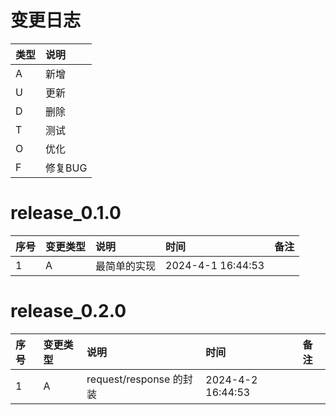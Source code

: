 # 变更日志

| 类型 | 说明 |
|:----|:----|
| A | 新增 |
| U | 更新 |
| D | 删除 |
| T | 测试 |
| O | 优化 |
| F | 修复BUG |

# release_0.1.0

| 序号 | 变更类型 | 说明     | 时间                | 备注 |
|:---|:---|:-------|:------------------|:--|
| 1 | A | 最简单的实现 | 2024-4-1 16:44:53 | |

# release_0.2.0

| 序号 | 变更类型 | 说明                   | 时间                | 备注 |
|:---|:---|:---------------------|:------------------|:--|
| 1 | A | request/response 的封装 | 2024-4-2 16:44:53 | |
